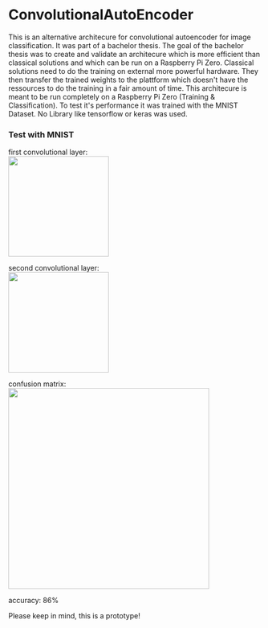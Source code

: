 # ConvolutionalAutoEncoder
This is an alternative architecure for convolutional autoencoder for image classification. It was part of a bachelor thesis.
The goal of the bachelor thesis was to create and validate an architecure which is more efficient than classical solutions and which can be run on a Raspberry Pi Zero.
Classical solutions need to do the training on external more powerful hardware. They then transfer the trained weights to the plattform which doesn't have the ressources to do the training in a fair amount of time. This architecure is meant to be run completely on a Raspberry Pi Zero (Training & Classification).
To test it's performance it was trained with the MNIST Dataset. No Library like tensorflow or keras was used.

### Test with MNIST

first convolutional layer:  
<img src="https://i.imgur.com/yzW8UqT.png" height="200" > 

second convolutional layer:  
<img src="https://i.imgur.com/kjdb4N6.png" height="200" > 

confusion matrix:  
<img src="https://i.imgur.com/VSOsEce.png" height="400" > 

accuracy: 86%


Please keep in mind, this is a prototype!
